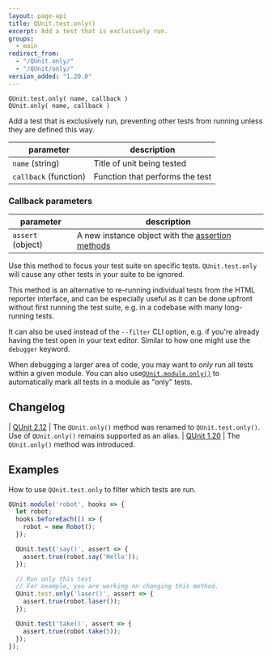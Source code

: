 ```yaml
---
layout: page-api
title: QUnit.test.only()
excerpt: Add a test that is exclusively run.
groups:
  - main
redirect_from:
  - "/QUnit.only/"
  - "/QUnit/only/"
version_added: "1.20.0"
---
```


`QUnit.test.only( name, callback )`<br>
`QUnit.only( name, callback )`

Add a test that is exclusively run, preventing other tests from running unless they are defined this way.

| parameter | description |
|-----------|-------------|
| `name` (string) | Title of unit being tested |
| `callback` (function) | Function that performs the test |

### Callback parameters

| parameter | description |
|-----------|-------------|
| `assert` (object) | A new instance object with the [assertion methods](../assert/index.md) |

Use this method to focus your test suite on specific tests. `QUnit.test.only` will cause any other tests in your suite to be ignored.

This method is an alternative to re-running individual tests from the HTML reporter interface, and can be especially useful as it can be done upfront without first running the test suite, e.g. in a codebase with many long-running tests.

It can also be used instead of the `--filter` CLI option, e.g. if you're already having the test open in your text editor. Similar to how one might use the `debugger` keyword.

When debugging a larger area of code, you may want to _only_ run all tests within a given module. You can also use[`QUnit.module.only()`](./module.md) to automatically mark all tests in a module as "only" tests.

## Changelog

| [QUnit 2.12](https://github.com/qunitjs/qunit/releases/tag/2.12.0) | The `QUnit.only()` method was renamed to `QUnit.test.only()`.<br/>Use of `QUnit.only()` remains supported as an alias.
| [QUnit 1.20](https://github.com/qunitjs/qunit/releases/tag/1.20.0) | The `QUnit.only()` method was introduced.

## Examples

How to use `QUnit.test.only` to filter which tests are run.

```js
QUnit.module('robot', hooks => {
  let robot;
  hooks.beforeEach(() => {
    robot = new Robot();
  });

  QUnit.test('say()', assert => {
    assert.true(robot.say('Hello'));
  });

  // Run only this test
  // For example, you are working on changing this method.
  QUnit.test.only('laser()', assert => {
    assert.true(robot.laser());
  });

  QUnit.test('take()', assert => {
    assert.true(robot.take(5));
  });
});
```
